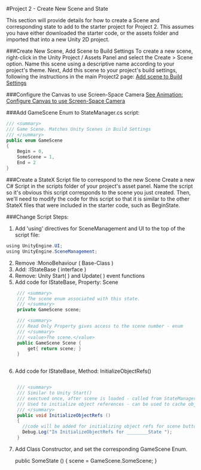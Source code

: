 #Project 2 - Create New Scene and State

This section will provide details for how to create a Scene and corresponding state to add to the starter project for Project 2.  This assumes you have either downloaded the starter code, or the assets folder and imported that into a new Unity 2D project.

###Create New Scene, Add Scene to Build Settings
To create a new scene, right-click in the Unity Project / Assets Panel and select the Create > Scene option.  Name this scene using a descriptive name according to your project's theme.  Next, Add this scene to your project's build settings, following the instructions in the main Project2 page: [Add scene to Build Settings](https://kdoore.gitbooks.io/cs-2335/content/project-2-text-adventure-1.html#option-2-add-scenes-in-build-settings)

###Configure the Canvas to use Screen-Space Camera
[ See Animation: Configure Canvas to use Screen-Space Camera](https://kdoore.gitbooks.io/cs-2335/content/project-1-score-and-ui-elements.html#animation-set-canvas-render-mode-to-screen-space-camera) 

###Add GameScene Enum to StateManager.cs script:


```java
/// <summary>
/// Game Scene. Matches Unity Scenes in Build Settings
/// </summary>
public enum GameScene
{
	Begin = 0,
	SomeScene = 1,
	End = 2
}
```

###Create a StateX Script file to correspond to the new Scene
Create a new C# Script in the scripts folder of your project's asset panel.  Name the script so it's obvious this script corresponds to the scene you just created.  Then, we'll need to modify the code for this script so that it is similar to the other StateX files that were included in the starter code, such as BeginState.

###Change Script Steps:
1.  Add 'using' directives for SceneManagement and UI to the top of the script file:


```java
using UnityEngine.UI;
using UnityEngine.SceneManagement;

```

2.  Remove :MonoBehaviour ( Base-Class )
3.  Add: :IStateBase ( interface )
4.  Remove:  Unity Start( ) and Update( ) event functions
5.  Add code for IStateBase, Property: Scene  
          

```java
    /// <summary>
	/// The scene enum associated with this state.
	/// </summary>
	private GameScene scene;

	/// <summary>
	/// Read Only Property gives access to the scene number - enum
	/// </summary>
	/// <value>The scene.</value>
	public GameScene Scene {
		get{ return scene; }
	}
    
```
6.  Add code for IStateBase, Method:  InitializeObjectRefs()


```java

	/// <summary>
	/// Similar to Unity Start() 
	/// exectued once, after scene is loaded - called from StateManager
	/// Used to initialize object references - can be used to cache object references
	/// </summary>
	public void InitializeObjectRefs ()
	{
	  //code will be added for initializing object refs for scene buttons
	  Debug.Log("In InitializeObjectRefs for ________State ");
	}
```


7.  Add Class Constructor, and set the corresponding GameScene Enum.
  
      public SomeState ()
	{
		scene = GameScene.SomeScene;
	}

